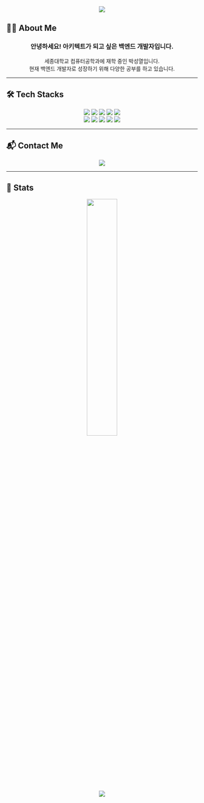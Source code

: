 <div align="center">
    <img src="https://capsule-render.vercel.app/api?type=waving&color=auto&height=180&text=yeo-li&animation=fadeIn&fontColor=383838&fontSize=50" />
</div>

## 🙋‍♂️ About Me
<div align="center">
    <h3>안녕하세요! 아키텍트가 되고 싶은 백엔드 개발자입니다.</h3>
    <p>세종대학교 컴퓨터공학과에 재학 중인 박성열입니다.<br>현재 백엔드 개발자로 성장하기 위해 다양한 공부를 하고 있습니다.</p>
</div>

---

## 🛠️ Tech Stacks
<div align="center">
    <img src="https://img.shields.io/badge/Java-007396?style=flat-square&logo=openjdk&logoColor=white">
    <img src="https://img.shields.io/badge/Spring%20Boot-6DB33F?style=flat-square&logo=Spring%20Boot&logoColor=white">
    <img src="https://img.shields.io/badge/MySQL-4479A1?style=flat-square&logo=MySQL&logoColor=white">
    <img src="https://img.shields.io/badge/Node.js-339933?style=flat-square&logo=Node.js&logoColor=white">
    <img src="https://img.shields.io/badge/Express-000000?style=flat-square&logo=Express&logoColor=white">
    <br>
    <img src="https://img.shields.io/badge/JavaScript-F7DF1E?style=flat-square&logo=JavaScript&logoColor=white">
    <img src="https://img.shields.io/badge/Python-3776AB?style=flat-square&logo=Python&logoColor=white">
    <img src="https://img.shields.io/badge/C-A8B9CC?style=flat-square&logo=C&logoColor=white">
    <img src="https://img.shields.io/badge/Git-F05032?style=flat-square&logo=Git&logoColor=white">
    <img src="https://img.shields.io/badge/Notion-000000?style=flat-square&logo=Notion&logoColor=white">
</div>

---

## 📬 Contact Me
<div align="center">
    <a href="https://velog.io/@yeo___li">
        <img src="https://img.shields.io/badge/Velog-20C997?style=flat-square&logo=Velog&logoColor=white">
    </a>
</div>

---

## 🏅 Stats
<div align="center">
    <a href="https://github.com/anuraghazra/github-readme-stats">
        <img src="https://github-readme-stats.vercel.app/api/top-langs/?username=yeo-li&layout=donut&bg_color=ffffff&title_color=000000&text_color=000000" width="40%" />
    </a>
    <br>
    <a href="https://solved.ac/yeoli">
        <img src="http://mazassumnida.wtf/api/v2/generate_badge?boj=yeoli">
    </a>
</div>
